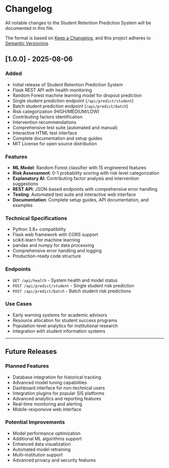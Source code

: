 # Changelog

All notable changes to the Student Retention Prediction System will be documented in this file.

The format is based on [Keep a Changelog](https://keepachangelog.com/en/1.0.0/),
and this project adheres to [Semantic Versioning](https://semver.org/spec/v2.0.0.html).

## [1.0.0] - 2025-08-06

### Added
- Initial release of Student Retention Prediction System
- Flask REST API with health monitoring
- Random Forest machine learning model for dropout prediction
- Single student prediction endpoint (`/api/predict/student`)
- Batch student prediction endpoint (`/api/predict/batch`)
- Risk categorization (HIGH/MEDIUM/LOW)
- Contributing factors identification
- Intervention recommendations
- Comprehensive test suite (automated and manual)
- Interactive HTML test interface
- Complete documentation and setup guides
- MIT License for open source distribution

### Features
- **ML Model**: Random Forest classifier with 15 engineered features
- **Risk Assessment**: 0-1 probability scoring with risk level categorization
- **Explanatory AI**: Contributing factor analysis and intervention suggestions
- **REST API**: JSON-based endpoints with comprehensive error handling
- **Testing**: Automated test suite and interactive web interface
- **Documentation**: Complete setup guides, API documentation, and examples

### Technical Specifications
- Python 3.8+ compatibility
- Flask web framework with CORS support
- scikit-learn for machine learning
- pandas and numpy for data processing
- Comprehensive error handling and logging
- Production-ready code structure

### Endpoints
- `GET /api/health` - System health and model status
- `POST /api/predict/student` - Single student risk prediction
- `POST /api/predict/batch` - Batch student risk predictions

### Use Cases
- Early warning systems for academic advisors
- Resource allocation for student success programs
- Population-level analytics for institutional research
- Integration with student information systems

---

## Future Releases

### Planned Features
- Database integration for historical tracking
- Advanced model tuning capabilities
- Dashboard interface for non-technical users
- Integration plugins for popular SIS platforms
- Advanced analytics and reporting features
- Real-time monitoring and alerting
- Mobile-responsive web interface

### Potential Improvements
- Model performance optimization
- Additional ML algorithms support
- Enhanced data visualization
- Automated model retraining
- Multi-institution support
- Advanced privacy and security features

